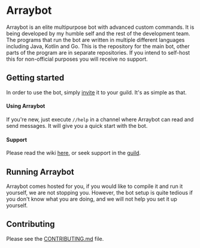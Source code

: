 # Arraybot

Arraybot is an elite multipurpose bot with advanced custom commands.
It is being developed by my humble self and the rest of the development team.
The programs that run the bot are written in multiple different languages including Java, Kotlin and Go.
This is the repository for the main bot, other parts of the program are in separate repositories.
If you intend to self-host this for non-official purposes you will receive no support.

## Getting started

In order to use the bot, simply [invite](http://invite.arraybot.xyz) it to your guild. It's as simple as that. 

#### Using Arraybot

If you're new, just execute `//help` in a channel where Arraybot can read and send messages. It will give you a quick start with the bot.

#### Support

Please read the wiki [here](https://github.com/Arraying/Arraybot/wiki), or seek support in the [guild](http://guild.arraybot.xyz).

## Running Arraybot

Arraybot comes hosted for you, if you would like to compile it and run it yourself, we are not stopping you. However, the bot setup is quite tedious if you don't know what you are doing, and we will not help you set it up yourself.

## Contributing

Please see the [CONTRIBUTING.md](https://github.com/Arraying/Arraybot/blob/master/CONTRIBUTING.md) file.
